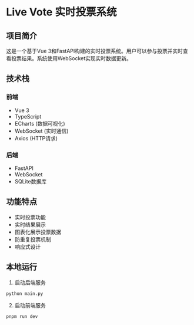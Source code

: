 # Live Vote 实时投票系统

## 项目简介
这是一个基于Vue 3和FastAPI构建的实时投票系统。用户可以参与投票并实时查看投票结果。系统使用WebSocket实现实时数据更新。

## 技术栈
### 前端
- Vue 3
- TypeScript
- ECharts (数据可视化)
- WebSocket (实时通信)
- Axios (HTTP请求)

### 后端
- FastAPI
- WebSocket
- SQLite数据库

## 功能特点
- 实时投票功能
- 实时结果展示
- 图表化展示投票数据
- 防重复投票机制
- 响应式设计

## 本地运行
1. 启动后端服务
```bash
python main.py
```

2. 启动前端服务
```bash
pnpm run dev
```

